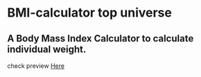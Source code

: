 # BMI-calculator top universe 
## A Body Mass Index Calculator to calculate individual weight.
check preview [Here ](https://jimohsegun1.github.io/top-universe-bmi-calculator/)
